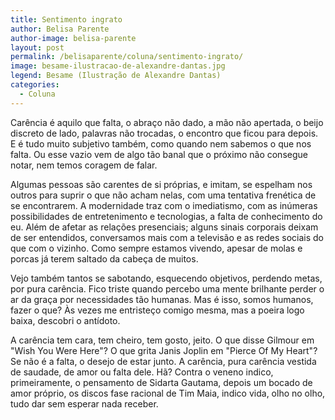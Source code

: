 ```yaml
---
title: Sentimento ingrato
author: Belisa Parente
author-image: belisa-parente
layout: post
permalink: /belisaparente/coluna/sentimento-ingrato/
image: besame-ilustracao-de-alexandre-dantas.jpg
legend: Besame (Ilustração de Alexandre Dantas)
categories:
  - Coluna
---
```

Carência é aquilo que falta, o abraço não dado, a mão não apertada, o beijo discreto de lado, palavras não trocadas, o encontro que ficou para depois. E é tudo muito subjetivo também, como quando nem sabemos o que nos falta. Ou esse vazio vem de algo tão banal que o próximo não consegue notar, nem temos coragem de falar.

Algumas pessoas são carentes de si próprias, e imitam, se espelham nos outros para suprir o que não acham nelas, com uma tentativa frenética de se encontrarem. A modernidade traz com o imediatismo, com as inúmeras possibilidades de entretenimento e tecnologias, a falta de conhecimento do eu. Além de afetar as relações presenciais; alguns sinais corporais deixam de ser entendidos, conversamos mais com a televisão e as redes sociais do que com o vizinho. Como sempre estamos vivendo, apesar de molas e porcas já terem saltado da cabeça de muitos.

Vejo também tantos se sabotando, esquecendo objetivos, perdendo metas, por pura carência. Fico triste quando percebo uma mente brilhante perder o ar da graça por necessidades tão humanas. Mas é isso, somos humanos, fazer o que? Às vezes me entristeço comigo mesma, mas a poeira logo baixa, descobri o antídoto.

A carência tem cara, tem cheiro, tem gosto, jeito. O que disse Gilmour em "Wish You Were Here"? O que grita Janis Joplin em "Pierce Of My Heart"? Se não é a falta, o desejo de estar junto. A carência, pura carência vestida de saudade, de amor ou falta dele. Hã? Contra o veneno indico, primeiramente, o pensamento de Sidarta Gautama, depois um bocado de amor próprio, os discos fase racional de Tim Maia, indico vida, olho no olho, tudo dar sem esperar nada receber.